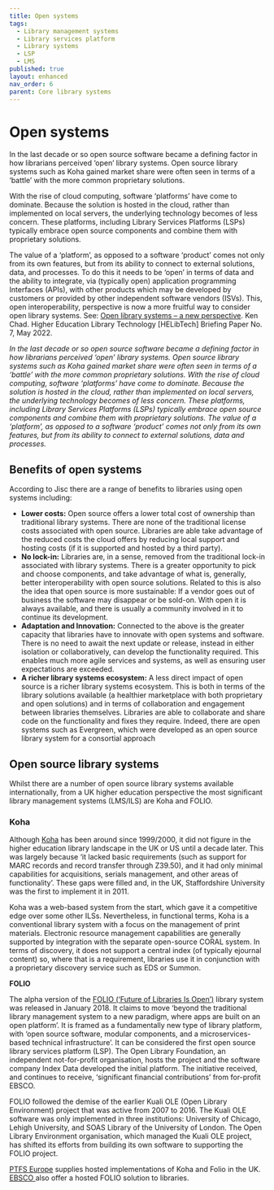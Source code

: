 ```yaml
---
title: Open systems
tags:
  - Library management systems
  - Library services platform
  - Library systems
  - LSP
  - LMS
published: true
layout: enhanced
nav_order: 6
parent: Core library systems
---
```


# Open systems

In the last decade or so open source software became a defining factor in how librarians perceived ‘open’ library systems. Open source library systems such as Koha gained market share were often seen in terms of a ‘battle’ with the more common proprietary solutions.

With the rise of cloud computing, software ‘platforms’ have come to dominate. Because the solution is hosted in the cloud, rather than implemented on local servers, the underlying technology becomes of less concern. These platforms, including Library Services Platforms (LSPs) typically embrace open source components and combine them with proprietary solutions.

The value of a ‘platform’, as opposed to a software ‘product’ comes not only from its own features, but from its ability to connect to external solutions, data, and processes. To do this it needs to be ‘open’ in terms of data and the ability to integrate, via (typically open) application programming Interfaces (APIs), with other products which may be developed by customers or provided by other independent software vendors (ISVs). This, open interoperability, perspective is now a more fruitful way to consider open library systems. See: [Open library systems – a new perspective](https://www.kenchadconsulting.com/wp-content/uploads/2022/12/Open-library-systems-KenChad-May2022.pdf). Ken Chad. Higher Education Library Technology \[HELibTech] Briefing Paper No. 7, May 2022.

_In the last decade or so open source software became a defining factor in how librarians perceived ‘open’ library systems. Open source library systems such as Koha gained market share were often seen in terms of a ‘battle’ with the more common proprietary solutions. With the rise of cloud computing, software ‘platforms’ have come to dominate. Because the solution is hosted in the cloud, rather than implemented on local servers, the underlying technology becomes of less concern. These platforms, including Library Services Platforms (LSPs) typically embrace open source components and combine them with proprietary solutions. The value of a ‘platform’, as opposed to a software ‘product’ comes not only from its own features, but from its ability to connect to external solutions, data and processes._

## Benefits of open systems

According to Jisc there are a range of benefits to libraries using open systems including:

- **Lower costs:** Open source offers a lower total cost of ownership than traditional library systems. There are none of the traditional license costs associated with open source. Libraries are able take advantage of the reduced costs the cloud offers by reducing local support and hosting costs (if it is supported and hosted by a third party).
- **No lock-in:** Libraries are, in a sense, removed from the traditional lock-in associated with library systems. There is a greater opportunity to pick and choose components, and take advantage of what is, generally, better interoperability with open source solutions. Related to this is also the idea that open source is more sustainable: If a vendor goes out of business the software may disappear or be sold-on. With open it is always available, and there is usually a community involved in it to continue its development.
- **Adaptation and Innovation:** Connected to the above is the greater capacity that libraries have to innovate with open systems and software. There is no need to await the next update or release, instead in either isolation or collaboratively, can develop the functionality required. This enables much more agile services and systems, as well as ensuring user expectations are exceeded.
- **A richer library systems ecosystem:** A less direct impact of open source is a richer library systems ecosystem. This is both in terms of the library solutions available (a healthier marketplace with both proprietary and open solutions) and in terms of collaboration and engagement between libraries themselves. Libraries are able to collaborate and share code on the functionality and fixes they require. Indeed, there are open systems such as Evergreen, which were developed as an open source library system for a consortial approach

## **Open source library systems**

Whilst there are a number of open source library systems available internationally, from a UK higher education perspective the most significant library management systems (LMS/ILS) are Koha and FOLIO.

### Koha

Although [Koha](https://koha-community.org/) has been around since 1999/2000, it did not figure in the higher education library landscape in the UK or US until a decade later. This was largely because ‘it lacked basic requirements (such as support for MARC records and record transfer through Z39.50), and it had only minimal capabilities for acquisitions, serials management, and other areas of functionality’. These gaps were filled and, in the UK, Staffordshire University was the first to implement it in 2011.

Koha was a web-based system from the start, which gave it a competitive edge over some other ILSs. Nevertheless, in functional terms, Koha is a conventional library system with a focus on the management of print materials. Electronic resource management capabilities are generally supported by integration with the separate open-source CORAL system. In terms of discovery, it does not support a central index (of typically ejournal content) so, where that is a requirement, libraries use it in conjunction with a proprietary discovery service such as EDS or Summon.

**FOLIO**

The alpha version of the [FOLIO (‘Future of Libraries Is Open’)](https://folio.org/) library system was released in January 2018. It claims to move ‘beyond the traditional library management system to a new paradigm, where apps are built on an open platform’. It is framed as a fundamentally new type of library platform, with ‘open source software, modular components, and a microservices-based technical infrastructure’. It can be considered the first open source library services platform (LSP). The Open Library Foundation, an independent not-for-profit organisation, hosts the project and the software company Index Data developed the initial platform. The initiative received, and continues to receive, ‘significant financial contributions’ from for-profit EBSCO.

FOLIO followed the demise of the earlier Kuali OLE (Open Library Environment) project that was active from 2007 to 2016. The Kuali OLE software was only implemented in three institutions: University of Chicago, Lehigh University, and SOAS Library of the University of London. The Open Library Environment organisation, which managed the Kuali OLE project, has shifted its efforts from building its own software to supporting the FOLIO project.

[PTFS Europe](https://ptfs-europe.com/) supplies hosted implementations of Koha and Folio in the UK. [EBSCO ](https://www.ebsco.com/academic-libraries/products/ebsco-folio)also offer a hosted FOLIO solution to libraries.
